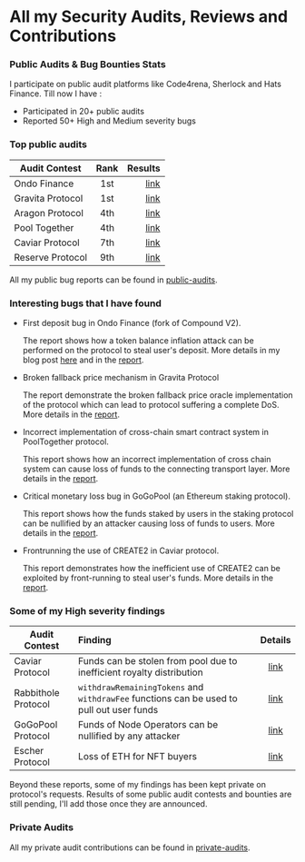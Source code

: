 # All my Security Audits, Reviews and Contributions


### Public Audits & Bug Bounties Stats
I participate on public audit platforms like Code4rena, Sherlock and Hats Finance. Till now I have :

- Participated in 20+ public audits
- Reported 50+ High and Medium severity bugs

### Top public audits

[comment]: <> (TODO - add Gravita report link)

| Audit Contest   |      Rank      |  Results |
|----------|:-------------:|------:|
| Ondo Finance |  1st | [link](https://code4rena.com/contests/2023-01-ondo-finance-contest) |
| Gravita Protocol |    1st   |   [link](https://github.com/Gravita-Protocol/Gravita-SmartContracts/issues/238) |
| Aragon Protocol | 4th |    [link](https://code4rena.com/contests/2023-03-aragon-protocol-contest) |
| Pool Together | 4th |    [link](https://code4rena.com/contests/2022-12-pooltogether-contest) |
| Caviar Protocol | 7th |    [link](https://code4rena.com/contests/2023-04-caviar-private-pools) |
| Reserve Protocol | 9th |    [link](https://code4rena.com/contests/2023-01-reserve-contest) |

All my public bug reports can be found in [public-audits](public-audits/README.md).


### Interesting bugs that I have found

- First deposit bug in Ondo Finance (fork of Compound V2).

    The report shows how a token balance inflation attack can be performed on the protocol to steal user's deposit. More details in my blog post [here](https://www.akshaysrivastav.com/articles/first-deposit-bug-in-compound-v2) and in the [report](/public-audits/2023-01-ondo/[MEDIUM]-First_deposit_bug/README.md).

- Broken fallback price mechanism in Gravita Protocol

    The report demonstrate the broken fallback price oracle implementation of the protocol which can lead to protocol suffering a complete DoS. More details in the [report](/public-audits/2023-04-gravita/[MEDIUM]-PriceFeed:_Incorrectfallback_price_mechanism_leading_to_protocol_DoS/README.md).

- Incorrect implementation of cross-chain smart contract system in PoolTogether protocol.
    
    This report shows how an incorrect implementation of cross chain system can cause loss of funds to the connecting transport layer. More details in the [report](/public-audits/2022-12-pooltogether/[MEDIUM]-'CrossChainExecutor'_contracts_do_not_update_the_necessary_states_for_failing_transactions./README.md).

- Critical monetary loss bug in GoGoPool (an Ethereum staking protocol).
    
    This report shows how the funds staked by users in the staking protocol can be nullified by an attacker causing loss of funds to users. More details in the [report](/public-audits/2022-12-gogopool/[HIGH]-Funds_of_Node_Operators_can_be_nullified_by_any_attacker/README.md).

- Frontrunning the use of CREATE2 in Caviar protocol.
    
    This report demonstrates how the inefficient use of CREATE2 can be exploited by front-running to steal user's funds. More details in the [report](/public-audits/2023-04-caviar/[MEDIUM]-'Factory.create':_Predictability_of_pool_address_creates_multiple_issues./README.md).

### Some of my High severity findings

| Audit Contest   |      Finding      |  Details |
|----------|:-------------|:------:|
| Caviar Protocol |  Funds can be stolen from pool due to inefficient royalty distribution | [link](/public-audits/2023-04-caviar/[HIGH]-Funds_can_be_stolen_from_pool_due_to_inefficient_royalty_distribution/README.md) |
| Rabbithole Protocol |  `withdrawRemainingTokens` and `withdrawFee` functions can be used to pull out user funds | [link](/public-audits/2023-01-rabbithole/[HIGH]-'withdrawRemainingTokens'_and_'withdrawFee'_functions_can_be_used_to_pull_out_user_funds/README.md) |
| GoGoPool Protocol |  Funds of Node Operators can be nullified by any attacker | [link](/public-audits/2022-12-gogopool/[HIGH]-Funds_of_Node_Operators_can_be_nullified_by_any_attacker/README.md) |
| Escher Protocol |  Loss of ETH for NFT buyers  | [link](/public-audits/2022-12-escher/[HIGH]-Loss_of_ETH_for_NFT_buyers_in_LPDA_contract/README.md) |


Beyond these reports, some of my findings has been kept private on protocol's requests. Results of some public audit contests and bounties are still pending, I'll add those once they are announced.

### Private Audits
All my private audit contributions can be found in [private-audits](private-audits/README.md).


